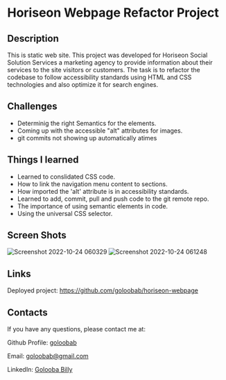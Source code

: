 # Horiseon Webpage Refactor Project

## Description 

This is static web site. This project was developed for Horiseon Social Solution Services a marketing agency to provide information about their services to the site visitors or customers.
The task is to refactor the codebase to follow accessibility standards using HTML and CSS technologies and also optimize it for search engines.

## Challenges

* Determinig the right Semantics for the elements.
* Coming up with the accessible "alt" attributes for images.
* git commits not showing up automatically atimes

## Things I learned 
* Learned to conslidated CSS code.
* How to link the navigation menu content to sections. 
* How imported the 'alt' attribute is in accessibility standards.
* Learned to add, commit, pull and push code to the git remote repo.
* The importance of using semantic elements in code.
* Using the universal CSS selector. 

## Screen Shots
![Screenshot 2022-10-24 060329](https://user-images.githubusercontent.com/26630637/197452948-b81a63b1-8a38-4b98-9140-b0370845af41.png)
![Screenshot 2022-10-24 061248](https://user-images.githubusercontent.com/26630637/197452976-6aeaf284-43d6-4c1d-86ae-e83e7f5dabe6.png)

## Links
Deployed project: https://github.com/goloobab/horiseon-webpage

## Contacts

If you have any questions, please contact me at: 
 
  Github Profile: [goloobab](https://github.com/goloobab/)  

  Email:  goloobab@gmail.com

  LinkedIn: [ Golooba Billy ](linkedin.com/in/golooba-billy-83a4738b)
